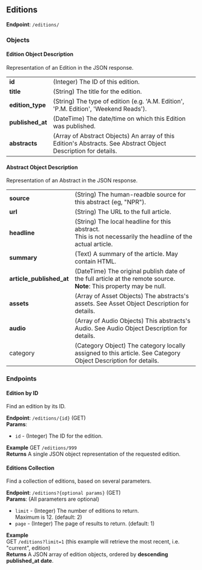 ## Editions ##
**Endpoint**: `/editions/`

### Objects ###

#### Edition Object Description ####
Representation of an Edition in the JSON response.

<table>
  <tr>
    <td><strong>id</strong></td>
    <td>(Integer) The ID of this edition.</td>
  </tr>

  <tr>
    <td><strong>title</strong></td>
    <td>(String) The title for the edition.</td>
  </tr>

  <tr>
    <td><strong>edition_type</strong></td>
    <td>(String) The type of edition (e.g. 'A.M. Edition', 'P.M. Edition', 'Weekend Reads').</td>
  </tr>

  <tr>
    <td><strong>published_at</strong></td>
    <td>(DateTime) The date/time on which this Edition was published.</td>
  </tr>

  <tr>
    <td><strong>abstracts</strong></td>
    <td>
      (Array of Abstract Objects) An array of this Edition's Abstracts. See Abstract Object Description for details.
    </td>
  </tr>
</table>

#### Abstract Object Description ####
Representation of an Abstract in the JSON response.

<table>
  <tr>
    <td><strong>source</strong></td>
    <td>(String) The human-readble source for this abstract (eg, "NPR").</td>
  </tr>

  <tr>
    <td><strong>url</strong></td>
    <td>(String) The URL to the full article.</td>
  </tr>

  <tr>
    <td><strong>headline</strong></td>
    <td>
      (String) The local headline for this abstract.<br />
      This is not necessarily the headline of the actual article.
    </td>
  </tr>

  <tr>
    <td><strong>summary</strong></td>
    <td>(Text) A summary of the article. May contain HTML.</td>
  </tr>

  <tr>
    <td><strong>article_published_at</strong></td>
    <td>
      (DateTime) The original publish date of the full article at the
      remote source.<br />
      <strong>Note</strong>: This property may be null.
    </td>
  </tr>

  <tr>
    <td><strong>assets</strong></td>
    <td>
      (Array of Asset Objects) The abstracts's assets. See Asset Object Description for details.
    </td>
  </tr>

  <tr>
    <td><strong>audio</strong></td>
    <td>
      (Array of Audio Objects) This abstracts's Audio. See Audio Object Description for details.
    </td>
  </tr>

  <tr>
    <td>category</td>
    <td>
      (Category Object) The category locally assigned to this article. See Category Object Description for details.
    </td>
  </tr>

</table>

### Endpoints ###

#### Edition by ID ####
Find an edition by its ID.

**Endpoint**: `/editions/{id}` (GET)  
**Params**: 
* `id` - (Integer) The ID for the edition.

**Example** GET `/editions/999`  
**Returns** A single JSON object representation of the requested edition.

#### Editions Collection ####
Find a collection of editions, based on several parameters.

**Endpoint**: `/editions?{optional params}` (GET)  
**Params**: (All parameters are optional)
* `limit` - (Integer) The number of editions to return.  
  Maximum is 12. (default: 2)
* `page` - (Integer) The page of results to return. (default: 1)

**Example**  
GET `/editions?limit=1` (this example will retrieve the most recent, i.e. "current", edition)  
**Returns** A JSON array of edition objects, ordered by **descending published_at date**.
